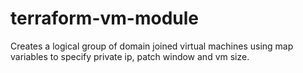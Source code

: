 # terraform-vm-module
Creates a logical group of domain joined virtual machines using map variables to specify private ip, patch window and vm size. 
